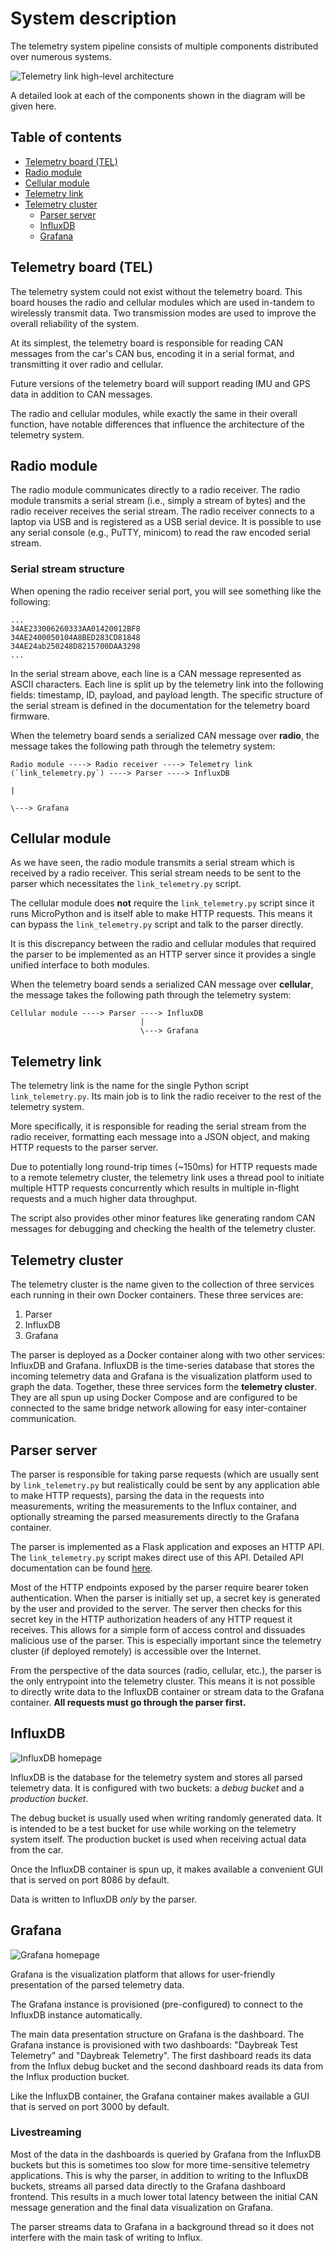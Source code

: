 # System description

The telemetry system pipeline consists of multiple components distributed over numerous systems. 

![Telemetry link high-level architecture](/images/link-telemetry-arch.png)

A detailed look at each of the components shown in the diagram will be given here.

## Table of contents

- [Telemetry board (TEL)](#telemetry-board-tel)
- [Radio module](#radio-module)
- [Cellular module](#radio-module)
- [Telemetry link](#telemetry-link)
- [Telemetry cluster](#telemetry-cluster)
    - [Parser server](#parser-server)
    - [InfluxDB](#influxdb)
    - [Grafana](#grafana)

## Telemetry board (TEL)

The telemetry system could not exist without the telemetry board. This board houses the radio and cellular modules which are used in-tandem to wirelessly transmit data. Two transmission modes are used to improve the overall reliability of the system.

At its simplest, the telemetry board is responsible for reading CAN messages from the car's CAN bus, encoding it in a serial format, and transmitting it over radio and cellular.

Future versions of the telemetry board will support reading IMU and GPS data in addition to CAN messages.

The radio and cellular modules, while exactly the same in their overall function, have notable differences that influence the architecture of the telemetry system.

## Radio module

The radio module communicates directly to a radio receiver. The radio module transmits a serial stream (i.e., simply a stream of bytes) and the radio receiver receives the serial stream. The radio receiver connects to a laptop via USB and is registered as a USB serial device. It is possible to use any serial console (e.g., PuTTY, minicom) to read the raw encoded serial stream.

### Serial stream structure

When opening the radio receiver serial port, you will see something like the following:

```
...
34AE233006260333AA01420012BF8
34AE2400050104A8BED283CD81848
34AE24ab250248D8215700DAA3298
...
```

In the serial stream above, each line is a CAN message represented as ASCII characters. Each line is split up by the telemetry link into the following fields: timestamp, ID, payload, and payload length. The specific structure of the serial stream is defined in the documentation for the telemetry board firmware.

When the telemetry board sends a serialized CAN message over **radio**, the message takes the following path through the telemetry system:

```
Radio module ----> Radio receiver ----> Telemetry link (`link_telemetry.py`) ----> Parser ----> InfluxDB
                                                                                          |
                                                                                          \---> Grafana
```

## Cellular module

As we have seen, the radio module transmits a serial stream which is received by a radio receiver. This serial stream needs to be sent to the parser which necessitates the `link_telemetry.py` script.

The cellular module does **not** require the `link_telemetry.py` script since it runs MicroPython and is itself able to make HTTP requests. This means it can bypass the `link_telemetry.py` script and talk to the parser directly.

It is this discrepancy between the radio and cellular modules that required the parser to be implemented as an HTTP server since it provides a single unified interface to both modules.

When the telemetry board sends a serialized CAN message over **cellular**, the message takes the following path through the telemetry system:

```
Cellular module ----> Parser ----> InfluxDB
                             |
                             \---> Grafana
```

## Telemetry link 

The telemetry link is the name for the single Python script `link_telemetry.py`. Its main job is to link the radio receiver to the rest of the telemetry system.

More specifically, it is responsible for reading the serial stream from the radio receiver, formatting each message into a JSON object, and making HTTP requests to the parser server. 

Due to potentially long round-trip times (~150ms) for HTTP requests made to a remote telemetry cluster, the telemetry link uses a thread pool to initiate multiple HTTP requests concurrently which results in multiple in-flight requests and a much higher data throughput.

The script also provides other minor features like generating random CAN messages for debugging and checking the health of the telemetry cluster.

## Telemetry cluster

The telemetry cluster is the name given to the collection of three services each running in their own Docker containers. These three services are:

1) Parser
2) InfluxDB
3) Grafana

The parser is deployed as a Docker container along with two other services: InfluxDB and Grafana. InfluxDB is the time-series database that stores the incoming telemetry data and Grafana is the visualization platform used to graph the data. Together, these three services form the **telemetry cluster**. They are all spun up using Docker Compose and are configured to be connected to the same bridge network allowing for easy inter-container communication.

## Parser server

The parser is responsible for taking parse requests (which are usually sent by `link_telemetry.py` but realistically could be sent by any application able to make HTTP requests), parsing the data in the requests into measurements, writing the measurements to the Influx container, and optionally streaming the parsed measurements directly to the Grafana container.

The parser is implemented as a Flask application and exposes an HTTP API. The `link_telemetry.py` script makes direct use of this API. Detailed API documentation can be found [here](/docs/API.md). 

Most of the HTTP endpoints exposed by the parser require bearer token authentication. When the parser is initially set up, a secret key is generated by the user and provided to the server. The server then checks for this secret key in the HTTP authorization headers of any HTTP request it receives. This allows for a simple form of access control and dissuades malicious use of the parser. This is especially important since the telemetry cluster (if deployed remotely) is accessible over the Internet.

From the perspective of the data sources (radio, cellular, etc.), the parser is the only entrypoint into the telemetry cluster. This means it is not possible to directly write data to the InfluxDB container or stream data to the Grafana container. **All requests must go through the parser first.**

## InfluxDB

![InfluxDB homepage](/images/influxdb.png)

InfluxDB is the database for the telemetry system and stores all parsed telemetry data. It is configured with two buckets: a _debug bucket_ and a _production bucket_.

The debug bucket is usually used when writing randomly generated data. It is intended to be a test bucket for use while working on the telemetry system itself. The production bucket is used when receiving actual data from the car. 

Once the InfluxDB container is spun up, it makes available a convenient GUI that is served on port 8086 by default.

Data is written to InfluxDB _only_ by the parser.

## Grafana

![Grafana homepage](/images/grafana.png)

Grafana is the visualization platform that allows for user-friendly presentation of the parsed telemetry data.

The Grafana instance is provisioned (pre-configured) to connect to the InfluxDB instance automatically.

The main data presentation structure on Grafana is the dashboard. The Grafana instance is provisioned with two dashboards: "Daybreak Test Telemetry" and "Daybreak Telemetry". The first dashboard reads its data from the Influx debug bucket and the second dashboard reads its data from the Influx production bucket.

Like the InfluxDB container, the Grafana container makes available a GUI that is served on port 3000 by default.

### Livestreaming

Most of the data in the dashboards is queried by Grafana from the InfluxDB buckets but this is sometimes too slow for more time-sensitive telemetry applications. This is why the parser, in addition to writing to the InfluxDB buckets, streams all parsed data directly to the Grafana dashboard frontend. This results in a much lower total latency between the initial CAN message generation and the final data visualization on Grafana. 

The parser streams data to Grafana in a background thread so it does not interfere with the main task of writing to Influx.
